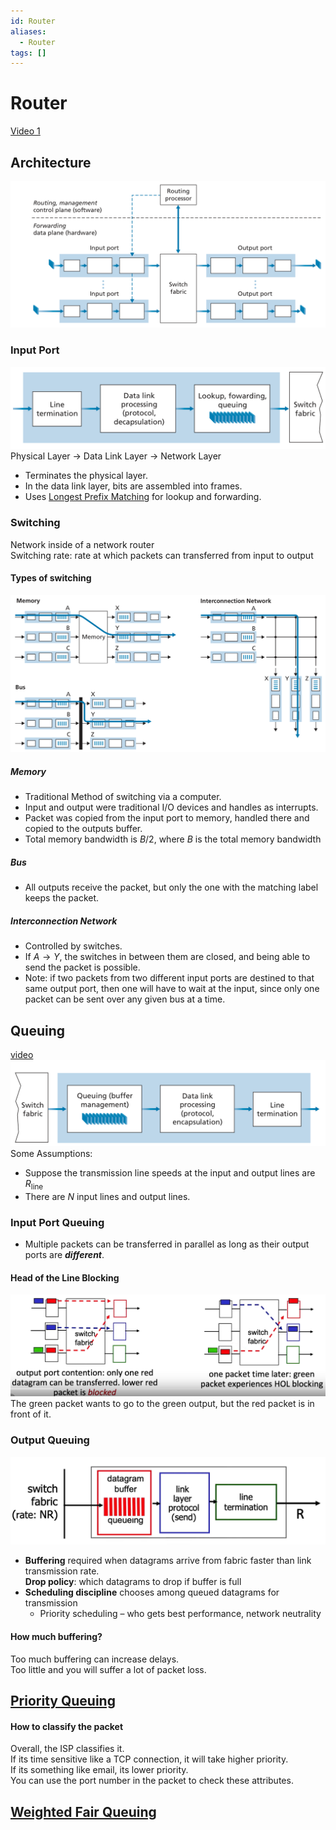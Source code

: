 ```yaml
---
id: Router
aliases:
  - Router
tags: []
---
```


# Router
[Video 1](https://www.youtube.com/watch?v=NfHR94JAO-s) 

## Architecture 
![img](../Images/a13.png) 

### Input Port
![img](../Images/b1.png) 
Physical Layer $\rightarrow$ Data Link Layer $\rightarrow$ Network Layer
- Terminates the physical layer.  
- In the data link layer, bits are assembled into frames.  
- Uses [Longest Prefix Matching](notes/Longest%20Prefix%20Matching.md) for lookup and forwarding.  

### Switching
Network inside of a network router  
Switching rate: rate at which packets can transferred from input to output
#### Types of switching
![img](../Images/b2.png) 

##### Memory
- Traditional Method of switching via a computer.  
- Input and output were traditional I/O devices and handles as interrupts.  
- Packet was copied from the input port to memory, handled there and copied to the outputs buffer.  
- Total memory bandwidth is $B/2$, where $B$ is the total memory bandwidth 
##### Bus
- All outputs receive the packet, but only the one with the matching label keeps the packet.  
##### Interconnection Network
- Controlled by switches. 
- If $A \rightarrow Y$, the switches in between them are closed, and being able to send the packet is possible. 
- Note: if two packets from two different input ports are destined to that same output port, then one will have to wait at the input, since only one packet can be sent over any given bus at a time.

## Queuing 
[video](https://www.youtube.com/watch?v=zfzzz9KQOog) 
![img](../Images/b3.png) 
Some Assumptions: 
- Suppose the transmission line speeds at the input and output lines are $R_\text{line}$
- There are $N$ input lines and output lines.  

### Input Port Queuing 
- Multiple packets can be transferred in parallel as long as their output ports are ***different***.  

#### Head of the Line Blocking
![img](../Images/b4.png) 
The green packet wants to go to the green output, but the red packet is in front of it.  

### Output Queuing 
![img](../Images/b6.png) 
- **Buffering** required when datagrams arrive from fabric faster than link transmission rate.  
**Drop policy**: which datagrams to drop if buffer is full
- **Scheduling discipline** chooses among queued datagrams for transmission  
  - Priority scheduling – who gets best performance, network neutrality

#### How much buffering? 
Too much buffering can increase delays.  
Too little and you will suffer a lot of packet loss.  

## [Priority Queuing](notes/Priority%20Queuing.md)

#### How to classify the packet
Overall, the ISP classifies it.  
If its time sensitive like a TCP connection, it will take higher priority.  
If its something like email, its lower priority.  
You can use the port number in the packet to check these attributes.  

## [Weighted Fair Queuing](notes/Weighted%20Fair%20Queuing.md)
